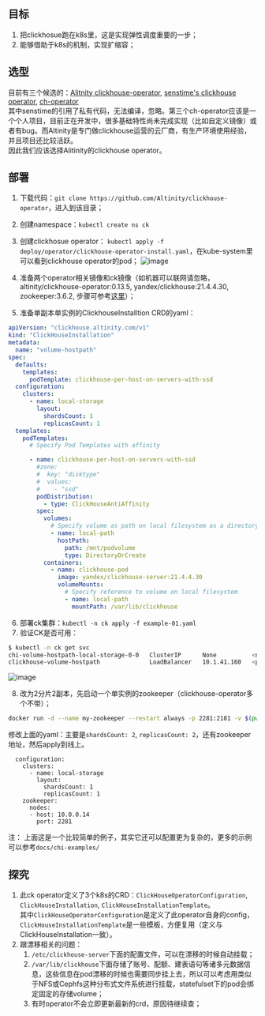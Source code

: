 ## 目标
1. 把clickhosue跑在k8s里，这是实现弹性调度重要的一步；
2. 能够借助于k8s的机制，实现扩缩容；

## 选型
目前有三个候选的：[Alitnity clickhouse-operator](https://github.com/Altinity/clickhouse-operator), [senstime's clickhouse operator](https://github.com/mackwong/clickhouse-operator), [ch-operator](https://github.com/xiedeyantu/ch-operator)  
其中senstime的引用了私有代码，无法编译，忽略。第三个ch-operator应该是一个个人项目，目前正在开发中，很多基础特性尚未完成实现（比如自定义镜像）或者有bug。而Altinity是专门做clickhouse运营的云厂商，有生产环境使用经验，并且项目还比较活跃。  
因此我们应该选择Alitinity的clickhouse operator。

## 部署
1. 下载代码：`git clone https://github.com/Altinity/clickhouse-operator`，进入到该目录；
2. 创建namespace：`kubectl create ns ck`
3. 创建clickhosue operator： `kubectl apply -f deploy/operator/clickhouse-operator-install.yaml`，在kube-system里可以看到clickhouse operator的pod；
![image](https://user-images.githubusercontent.com/5690854/115701788-ba404f80-a39a-11eb-93ba-c2412cfb591f.png)

4. 准备两个operator相关镜像和ck镜像（如机器可以联网请忽略，altinity/clickhouse-operator:0.13.5, yandex/clickhouse:21.4.4.30, zookeeper:3.6.2,  步骤可参考[这里](https://github.com/cloudnativecube/octopus/blob/master/deploy/%E7%A6%BB%E7%BA%BF%E9%83%A8%E7%BD%B2k8s.md)）；
5. 准备单副本单实例的ClickhouseInstalltion CRD的yaml：
```yaml
apiVersion: "clickhouse.altinity.com/v1"
kind: "ClickHouseInstallation"
metadata:
  name: "volume-hostpath"
spec:
  defaults:
    templates:
      podTemplate: clickhouse-per-host-on-servers-with-ssd
  configuration:
    clusters:
      - name: local-storage
        layout:
          shardsCount: 1
          replicasCount: 1
  templates:
    podTemplates:
      # Specify Pod Templates with affinity

      - name: clickhouse-per-host-on-servers-with-ssd
        #zone:
        #  key: "disktype"
        #  values:
        #    - "ssd"
        podDistribution:
          - type: ClickHouseAntiAffinity
        spec:
          volumes:
            # Specify volume as path on local filesystem as a directory which will be created, if need be
            - name: local-path
              hostPath:
                path: /mnt/podvolume
                type: DirectoryOrCreate
          containers:
            - name: clickhouse-pod
              image: yandex/clickhouse-server:21.4.4.30
              volumeMounts:
                # Specify reference to volume on local filesystem
                - name: local-path
                  mountPath: /var/lib/clickhouse
```
6. 部署ck集群：`kubectl -n ck apply -f example-01.yaml`
7.  验证CK是否可用：
```bash
$ kubectl -n ck get svc
chi-volume-hostpath-local-storage-0-0   ClusterIP      None          <none>        8123/TCP,9000/TCP,9009/TCP      54m
clickhouse-volume-hostpath              LoadBalancer   10.1.41.160   <pending>     8123:32307/TCP,9000:31321/TCP   54m
```
![image](https://user-images.githubusercontent.com/5690854/115805074-cc5fd380-a416-11eb-8a00-42b24d56c81d.png)

  
8. 改为2分片2副本，先启动一个单实例的zookeeper（clickhouse-operator多个不带）；
```bash
docker run -d --name my-zookeeper --restart always -p 2281:2181 -v $(pwd)/zoo.cfg:/conf/zoo.cfg zookeeper:3.6.2
```
修改上面的yaml：主要是`shardsCount: 2`, `replicasCount: 2`，还有zookeeper地址，然后apply到线上。
```
  configuration:
    clusters:
      - name: local-storage
        layout:
          shardsCount: 1
          replicasCount: 1
    zookeeper:
      nodes:
      - host: 10.0.0.14
        port: 2281
```
  
  
注：  上面这是一个比较简单的例子，其实它还可以配置更为复杂的，更多的示例可以参考`docs/chi-examples/`


## 探究
1. 此ck operator定义了3个k8s的CRD：`ClickHouseOperatorConfiguration`, `ClickHouseInstallation`, `ClickHouseInstallationTemplate`。  
其中`ClickHouseOperatorConfiguration`是定义了此operator自身的config， `ClickHouseInstallationTemplate`是一些模板，方便复用（定义与ClickHouseInstallation一致）。
1. 跟漂移相关的问题：
    1. `/etc/clickhouse-server`下面的配置文件，可以在漂移的时候自动挂载；
    1. `/var/lib/clickhouse`下面存储了账号、配额、建表语句等诸多元数据信息，这些信息在pod漂移的时候也需要同步挂上去，所以可以考虑用类似于NFS或Cephfs这种分布式文件系统进行挂载，statefulset下的pod会绑定固定的存储volume；
    1. 有时operator不会立即更新最新的crd，原因待继续查；
